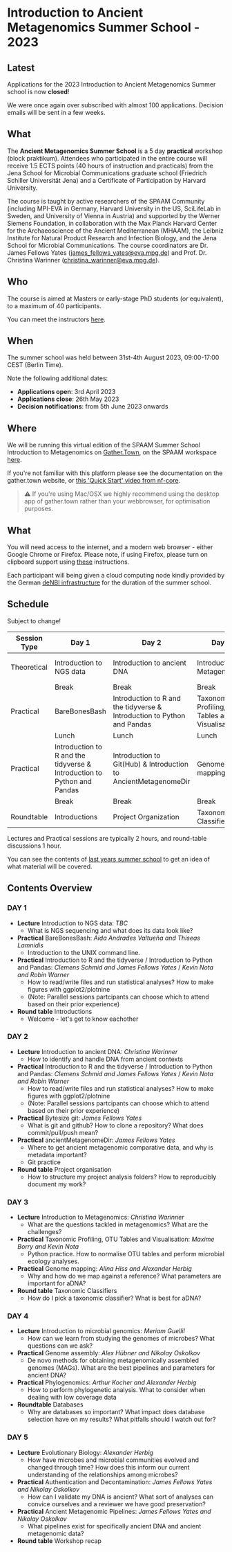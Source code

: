 # Introduction to Ancient Metagenomics Summer School - 2023

## Latest

Applications for the 2023 Introduction to Ancient Metagenomics Summer school is now **closed**!

We were once again over subscribed with almost 100 applications. Decision emails will be sent in a few weeks.

<!-- You can send your application on the following form: [https://survey.academiccloud.de/index.php/773422](https://survey.academiccloud.de/index.php/773422) -->

## What

The **Ancient Metagenomics Summer School** is a 5 day **practical** workshop (block praktikum). Attendees who participated in the entire course will receive 1.5 ECTS points (40 hours of instruction and practicals) from the Jena School for Microbial Communications graduate school (Friedrich Schiller Universität Jena) and a Certificate of Participation by Harvard University.

The course is taught by active researchers of the SPAAM Community (including MPI-EVA in Germany, Harvard University in the US, SciLifeLab in Sweden, and University of Vienna in Austria) and supported by the Werner Siemens Foundation, in collaboration with the Max Planck Harvard Center for the Archaeoscience of the Ancient Mediterranean (MHAAM), the Leibniz Institute for Natural Product Research and Infection Biology, and the Jena School for Microbial Communications. The course coordinators are Dr. James Fellows Yates (james_fellows_yates@eva.mpg.de) and Prof. Dr. Christina Warinner (christina_warinner@eva.mpg.de).

## Who

The course is aimed at Masters or early-stage PhD students (or equivalent), to a maximum of 40 participants.

You can meet the instructors [here](/2023/instructors.md).

## When

The summer school was held between 31st-4th August 2023, 09:00-17:00 CEST (Berlin Time).

Note the following additional dates:

- **Applications open**: 3rd April 2023
- **Applications close**: 26th May 2023
- **Decision notifications**: from 5th June 2023 onwards 

## Where

We will be running this virtual edition of the SPAAM Summer School Introduction to Metagenomics on [Gather.Town](https://gather.town), on the SPAAM workspace [here](https://app.gather.town/app/PlXjb0deog0B4JCq/spaam-community).

If you're not familiar with this platform please see the documentation on the gather.town website, or [this 'Quick Start' video from nf-core](https://nf-co.re/events/2022/bytesize-37-gathertown).

> ⚠️ If you're using Mac/OSX we highly recommend using the desktop app of gather.town rather than your webbrowser, for optimisation purposes.

## What

You will need access to the internet, and a modern web browser - either Google Chrome or Firefox. Please note, if using Firefox, please turn on clipboard support using [these](https://sudoedit.com/firefox-async-clipboard/) instructions.

Each participant will being given a cloud computing node kindly provided by the German [deNBI infrastructure](https://www.denbi.de/cloud) for the duration of the summer school.

<!--
Registration links will be sent via email all participants, however detailed instructions on registration procedure can be seen [here](2023/denbi-registration).

Once you've recieved your link, each participant will need to open the link in their browser. On the Guacamole page please use the username/password und 'Login credentials' [here](https://cloud.denbi.de/wiki/simple_vm/customization/#apache-guacamole). You should then see a desktop environment.

If you get a message about permissions for 'colour mangement', please use the password described for the 'Ubuntu User' in the next code block below the 'Login Credentials'.
-->

## Schedule

Subject to change!

| **Session Type** | **Day 1**                                                                             | **Day 2**                                                                             | **Day 3**                                             | **Day 4**                              | **Day 5**                              |
|------------------|---------------------------------------------------------------------------------------|---------------------------------------------------------------------------------------|-------------------------------------------------------|----------------------------------------|----------------------------------------|
| Theoretical      | Introduction to NGS data                                                          | Introduction to ancient DNA                                                       | Introduction to Metagenomics                      | Introduction to microbial genomics | Evolutionary Biology               |
|                  | Break                                                                                 | Break                                                                                 | Break                                                 | Break                                  | Break                                  |
| Practical        | BareBonesBash                                                                     | Introduction to R and the tidyverse & Introduction to Python and Pandas | Taxonomic Profiling, OTU Tables and Visualisation | Genome assembly                    | Phylogenomics |
|                  | Lunch                                                                                 | Lunch                                                                                 | Lunch                                                 | Lunch                                  | Lunch                                  |
| Practical        | Introduction to R and the tidyverse & Introduction to Python and Pandas | Introduction to Git(Hub) & Introduction to AncientMetagenomeDir         | Genome mapping                                    | Decontamination and authentication                      | Ancient Metagenomic Pipelines      |
|                  | Break                                                                                 | Break                                                                                 | Break                                                 | Break                                  | Break                                  |
| Roundtable       | Introductions                                                                         | Project Organization                                                                  | Taxonomic Classifiers                                 | Databases                              | Dinner (Leipzig Only)                  |

Lectures and Practical sessions are typically 2 hours, and round-table discussions 1 hour.

You can see the contents of [last years summer school](/2022/README) to get an idea of what material will be covered.

## Contents Overview

### DAY 1

- **Lecture** Introduction to NGS data: _TBC_
  - What is NGS sequencing and what does its data look like?
- **Practical** BareBonesBash: _Aida Andrades Valtueña and Thiseas Lamnidis_
  - Introduction to the UNIX command line.
- **Practical** Introduction to R and the tidyverse / Introduction to Python and Pandas: _Clemens Schmid and James Fellows Yates_ / _Kevin Nota and Robin Warner_
  - How to read/write files and run statistical analyses? How to make figures with ggplot2/plotnine
  - (Note: Parallel sessions partcipants can choose which to attend based on their prior experience)
- **Round table** Introductions
  - Welcome - let's get to know eachother

### DAY 2

- **Lecture** Introduction to ancient DNA: _Christina Warinner_
  - How to identify and handle DNA from ancient contexts
- **Practical** Introduction to R and the tidyverse / Introduction to Python and Pandas: _Clemens Schmid and James Fellows Yates_ / _Kevin Nota and Robin Warner_
  - How to read/write files and run statistical analyses? How to make figures with ggplot2/plotnine
  - (Note: Parallel sessions partcipants can choose which to attend based on their prior experience)
- **Practical** Bytesize git: _James Fellows Yates_
  - What is git and github? How to clone a repository? What does commit/pull/push mean?
- **Practical** ancientMetagenomeDir: _James Fellows Yates_
  - Where to get ancient metagenomic comparative data, and why is metadata important?
  - Git practice
- **Round table** Project organisation
  - How to structure my project analysis folders? How to reproducibly document my work?

### DAY 3

- **Lecture** Introduction to Metagenomics: _Christina Warinner_
  - What are the questions tackled in metagenomics? What are the challenges?
- **Practical** Taxonomic Profiling, OTU Tables and Visualisation: _Maxime Borry and Kevin Nota_
  - Python practice. How to normalise OTU tables and perform microbial ecology analyses.
- **Practical** Genome mapping: _Alina Hiss and Alexander Herbig_
  - Why and how do we map against a reference? What parameters are important for aDNA?
- **Round table** Taxonomic Classifiers
  - How do I pick a taxonomic classifier? What is best for aDNA?

### DAY 4

- **Lecture** Introduction to microbial genomics: _Meriam Guellil_
  - How can we learn from studying the genomes of microbes? What questions can we ask?
- **Practical** Genome assembly: _Alex Hübner and Nikolay Oskolkov_
  - De novo methods for obtaining metagenomically assembled genomes (MAGs). What are the best pipelines and parameters for ancient DNA?
- **Practical** Phylogenomics: _Arthur Kocher and Alexander Herbig_
  - How to perform phylogenetic analysis. What to consider when dealing with low coverage data
- **Roundtable** Databases
  - Why are databases so important? What impact does database selection have on my results? What pitfalls should I watch out for?

### DAY 5

- **Lecture** Evolutionary Biology: _Alexander Herbig_
  - How have microbes and microbial communities evolved and changed through time? How does this inform our current understanding of the relationships among microbes?
- **Practical** Authentication and Decontamination: _James Fellows Yates and Nikolay Oskolkov_
  - How can I validate my DNA is ancient? What sort of analyses can convice ourselves and a reviewer we have good preservation?
- **Practical** Ancient Metagenomic Pipelines: _James Fellows Yates and Nikolay Oskolkov_
  - What pipelines exist for specifically ancient DNA and ancient metagenomic data?
- **Round table** Workshop recap
